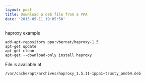 ```yaml
---
layout: post
title: Download a deb file from a PPA
date: '2015-05-11 19:05:50'
---
```


haproxy example

```shell
add-apt-repository ppa:vbernat/haproxy-1.5
apt-get update
apt-get clean
apt-get --download-only install haproxy
```

File is available at  

`/var/cache/apt/archives/haproxy_1.5.11-1ppa1~trusty_amd64.deb`
